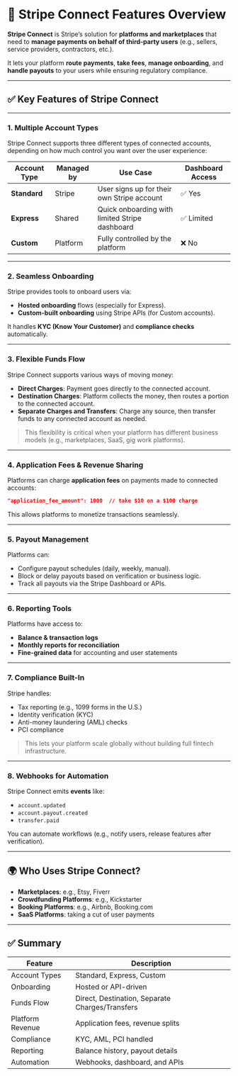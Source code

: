 # 📘 Stripe Connect Features Overview

**Stripe Connect** is Stripe’s solution for **platforms and marketplaces** that need to **manage payments on behalf of third-party users** (e.g., sellers, service providers, contractors, etc.).

It lets your platform **route payments**, **take fees**, **manage onboarding**, and **handle payouts** to your users while ensuring regulatory compliance.

---

## ✅ Key Features of Stripe Connect

---

### 1. **Multiple Account Types**

Stripe Connect supports three different types of connected accounts, depending on how much control you want over the user experience:

| Account Type | Managed by | Use Case                                       | Dashboard Access |
| ------------ | ---------- | ---------------------------------------------- | ---------------- |
| **Standard** | Stripe     | User signs up for their own Stripe account     | ✅ Yes            |
| **Express**  | Shared     | Quick onboarding with limited Stripe dashboard | ✅ Limited        |
| **Custom**   | Platform   | Fully controlled by the platform               | ❌ No             |

---

### 2. **Seamless Onboarding**

Stripe provides tools to onboard users via:

* **Hosted onboarding** flows (especially for Express).
* **Custom-built onboarding** using Stripe APIs (for Custom accounts).

It handles **KYC (Know Your Customer)** and **compliance checks** automatically.

---

### 3. **Flexible Funds Flow**

Stripe Connect supports various ways of moving money:

* **Direct Charges**: Payment goes directly to the connected account.
* **Destination Charges**: Platform collects the money, then routes a portion to the connected account.
* **Separate Charges and Transfers**: Charge any source, then transfer funds to any connected account as needed.

> This flexibility is critical when your platform has different business models (e.g., marketplaces, SaaS, gig work platforms).

---

### 4. **Application Fees & Revenue Sharing**

Platforms can charge **application fees** on payments made to connected accounts:

```json
"application_fee_amount": 1000  // take $10 on a $100 charge
```

This allows platforms to monetize transactions seamlessly.

---

### 5. **Payout Management**

Platforms can:

* Configure payout schedules (daily, weekly, manual).
* Block or delay payouts based on verification or business logic.
* Track all payouts via the Stripe Dashboard or APIs.

---

### 6. **Reporting Tools**

Platforms have access to:

* **Balance & transaction logs**
* **Monthly reports for reconciliation**
* **Fine-grained data** for accounting and user statements

---

### 7. **Compliance Built-In**

Stripe handles:

* Tax reporting (e.g., 1099 forms in the U.S.)
* Identity verification (KYC)
* Anti-money laundering (AML) checks
* PCI compliance

> This lets your platform scale globally without building full fintech infrastructure.

---

### 8. **Webhooks for Automation**

Stripe Connect emits **events** like:

* `account.updated`
* `account.payout.created`
* `transfer.paid`

You can automate workflows (e.g., notify users, release features after verification).

---

## 🌍 Who Uses Stripe Connect?

* **Marketplaces**: e.g., Etsy, Fiverr
* **Crowdfunding Platforms**: e.g., Kickstarter
* **Booking Platforms**: e.g., Airbnb, Booking.com
* **SaaS Platforms**: taking a cut of user payments

---

## ✅ Summary

| Feature          | Description                                     |
| ---------------- | ----------------------------------------------- |
| Account Types    | Standard, Express, Custom                       |
| Onboarding       | Hosted or API-driven                            |
| Funds Flow       | Direct, Destination, Separate Charges/Transfers |
| Platform Revenue | Application fees, revenue splits                |
| Compliance       | KYC, AML, PCI handled                           |
| Reporting        | Balance history, payout details                 |
| Automation       | Webhooks, dashboard, and APIs                   |
